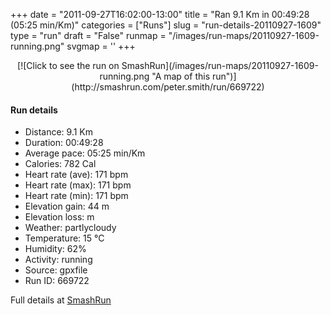 +++
date = "2011-09-27T16:02:00-13:00"
title = "Ran 9.1 Km in 00:49:28 (05:25 min/Km)"
categories = ["Runs"]
slug = "run-details-20110927-1609"
type = "run"
draft = "False"
runmap = "/images/run-maps/20110927-1609-running.png"
svgmap = '<polyline points="93 12, 92 14, 95 17, 99 22, 99 23, 97 25, 96 28, 99 36, 100 42, 98 58, 99 65, 97 67, 97 74, 91 90, 66 82, 37 77, 7 62, 2 56, 0 51, 0 37, 1 35, 3 33, 7 33, 9 32, 12 31, 18 30, 19 30, 45 33, 49 33, 57 32, 58 31, 64 29, 72 21, 76 19, 78 16, 83 14, 87 10, 93 9">'
+++



<!--more-->

<center>
[![Click to see the run on SmashRun](/images/run-maps/20110927-1609-running.png "A map of this run")](http://smashrun.com/peter.smith/run/669722)
</center>

#### Run details

* Distance: 9.1 Km
* Duration: 00:49:28
* Average pace: 05:25 min/Km
* Calories: 782 Cal
* Heart rate (ave): 171 bpm
* Heart rate (max): 171 bpm
* Heart rate (min): 171 bpm
* Elevation gain: 44 m
* Elevation loss:  m
* Weather: partlycloudy
* Temperature: 15 &deg;C
* Humidity: 62%
* Activity: running
* Source: gpxfile
* Run ID: 669722

Full details at [SmashRun](http://smashrun.com/peter.smith/run/669722)